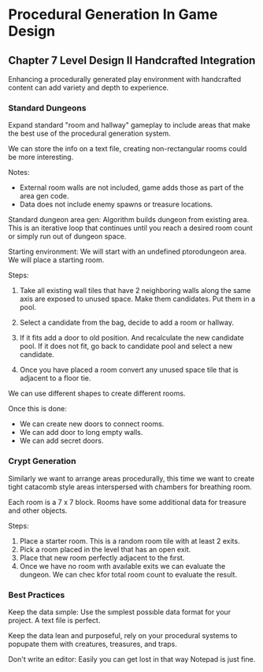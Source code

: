 # Procedural Generation In Game Design

## Chapter 7 Level Design II Handcrafted Integration

Enhancing a procedurally generated play environment with handcrafted content can add variety and depth to experience.

### Standard Dungeons

Expand standard "room and hallway" gameplay to include areas that make the best use of the procedural generation system.

We can store the info on a text file, creating non-rectangular rooms could be more interesting.

Notes:

- External room walls are not included, game adds those as part of the area gen code.
- Data does not include enemy spawns or treasure locations.

Standard dungeon area gen: Algorithm builds dungeon from existing area. This is an iterative loop that continues until you reach a desired room count or simply run out of dungeon space.

Starting environment: We will start with an undefined ptorodungeon area. We will place a starting room.

Steps:

1. Take all existing wall tiles that have 2 neighboring walls along the same axis are exposed to unused space. Make them candidates. Put them in a pool.

2. Select a candidate from the bag, decide to add a room or hallway.

3. If it fits add a door to old position. And recalculate the new candidate pool. If it does not fit, go back to candidate pool and select a new candidate.

4. Once you have placed a room convert any unused space tile that is adjacent to a floor tie.

We can use different shapes to create different rooms.

Once this is done:

- We can create new doors to connect rooms.
- We can add door to long empty walls.
- We can add secret doors.

### Crypt Generation

Similarly we want to arrange areas procedurally, this time we want to create tight catacomb style areas interspersed with chambers for breathing room.

Each room is a 7 x 7 block. Rooms have some additional data for treasure and other objects.

Steps:

1. Place a starter room. This is a random room tile with at least 2 exits.
2. Pick a room placed in the level that has an open exit.
3. Place that new room perfectly adjacent to the fırst.
4. Once we have no room wıth avaılable exits we can evaluate the dungeon. We can chec kfor total room count to evaluate the result.

### Best Practices

Keep the data sımple: Use the sımplest possıble data format for your project. A text file is perfect.

Keep the data lean and purposeful, rely on your procedural systems to popupate them with creatures, treasures, and traps.

Don't write an editor: Easily you can get lost in that way Notepad is just fine.
